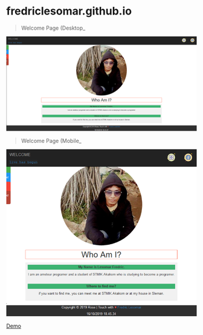 # fredriclesomar.github.io

> Welcome Page (Desktop_
  <img src="https://raw.githubusercontent.com/fredriclesomar/fredriclesomar.github.io/master/images/deskt.png" width="750" title="Tampilan Desktop">
</p>

> Welcome Page (Mobile_
  <img src="https://raw.githubusercontent.com/fredriclesomar/fredriclesomar.github.io/master/images/mobl.png" width="750" title="Tampilan Mobile">
</p>

<a href="https://fredriclesomar.github.io/">Demo</a>
